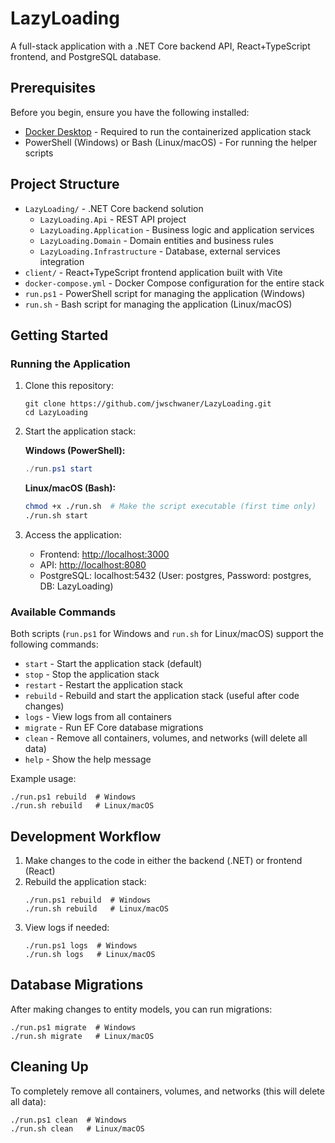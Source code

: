 # LazyLoading

A full-stack application with a .NET Core backend API, React+TypeScript frontend, and PostgreSQL database.

## Prerequisites

Before you begin, ensure you have the following installed:

- [Docker Desktop](https://www.docker.com/products/docker-desktop/) - Required to run the containerized application stack
- PowerShell (Windows) or Bash (Linux/macOS) - For running the helper scripts

## Project Structure

- `LazyLoading/` - .NET Core backend solution
  - `LazyLoading.Api` - REST API project
  - `LazyLoading.Application` - Business logic and application services
  - `LazyLoading.Domain` - Domain entities and business rules
  - `LazyLoading.Infrastructure` - Database, external services integration
- `client/` - React+TypeScript frontend application built with Vite
- `docker-compose.yml` - Docker Compose configuration for the entire stack
- `run.ps1` - PowerShell script for managing the application (Windows)
- `run.sh` - Bash script for managing the application (Linux/macOS)

## Getting Started

### Running the Application

1. Clone this repository:
   ```
   git clone https://github.com/jwschwaner/LazyLoading.git
   cd LazyLoading
   ```

2. Start the application stack:

   **Windows (PowerShell):**
   ```powershell
   ./run.ps1 start
   ```

   **Linux/macOS (Bash):**
   ```bash
   chmod +x ./run.sh  # Make the script executable (first time only)
   ./run.sh start
   ```

3. Access the application:
   - Frontend: [http://localhost:3000](http://localhost:3000)
   - API: [http://localhost:8080](http://localhost:8080)
   - PostgreSQL: localhost:5432 (User: postgres, Password: postgres, DB: LazyLoading)

### Available Commands

Both scripts (`run.ps1` for Windows and `run.sh` for Linux/macOS) support the following commands:

- `start` - Start the application stack (default)
- `stop` - Stop the application stack
- `restart` - Restart the application stack
- `rebuild` - Rebuild and start the application stack (useful after code changes)
- `logs` - View logs from all containers
- `migrate` - Run EF Core database migrations
- `clean` - Remove all containers, volumes, and networks (will delete all data)
- `help` - Show the help message

Example usage:
```
./run.ps1 rebuild  # Windows
./run.sh rebuild   # Linux/macOS
```

## Development Workflow

1. Make changes to the code in either the backend (.NET) or frontend (React)
2. Rebuild the application stack:
   ```
   ./run.ps1 rebuild  # Windows
   ./run.sh rebuild   # Linux/macOS
   ```
3. View logs if needed:
   ```
   ./run.ps1 logs  # Windows
   ./run.sh logs   # Linux/macOS
   ```

## Database Migrations

After making changes to entity models, you can run migrations:

```
./run.ps1 migrate  # Windows
./run.sh migrate   # Linux/macOS
```

## Cleaning Up

To completely remove all containers, volumes, and networks (this will delete all data):

```
./run.ps1 clean  # Windows
./run.sh clean   # Linux/macOS
```